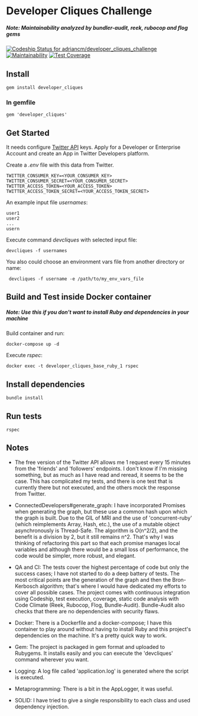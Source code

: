 # Developer Cliques Challenge
##### Note: Maintainability analyzed by bundler-audit, reek, rubocop and flog gems

[ ![Codeship Status for adriancm/developer_cliques_challenge](https://app.codeship.com/projects/b3bb64b0-aa0b-0136-3562-16991277c574/status?branch=master)](https://app.codeship.com/projects/308978)
[![Maintainability](https://api.codeclimate.com/v1/badges/efc311f644696a0c961b/maintainability)](https://codeclimate.com/github/adriancm/developer_cliques_challenge/maintainability)
[![Test Coverage](https://api.codeclimate.com/v1/badges/efc311f644696a0c961b/test_coverage)](https://codeclimate.com/github/adriancm/developer_cliques_challenge/test_coverage)

## Install

```gem install developer_cliques```

### In gemfile

``` gem 'developer_cliques' ```

## Get Started

It needs configure [Twitter API](https://developer.twitter.com/) keys. Apply for a Developer or Enterprise Account and create an App in Twitter Developers platform.

Create a *.env* file with this data from Twitter.

```
TWITTER_CONSUMER_KEY=<YOUR_CONSUMER_KEY>
TWITTER_CONSUMER_SECRET=<YOUR_CONSUMER_SECRET>
TWITTER_ACCESS_TOKEN=<YOUR_ACCESS_TOKEN>
TWITTER_ACCESS_TOKEN_SECRET=<YOUR_ACCESS_TOKEN_SECRET>
```

An example input file *usernames*:  

``` 
user1
user2
...
usern 
```

Execute command *devcliques* with selected input file:

``` devcliques -f usernames ```

You also could choose an environment vars file from another directory or name:

``` devcliques -f username -e /path/to/my_env_vars_file```

## Build and Test inside Docker container
##### Note: Use this if you don't want to install Ruby and dependencies in your machine

Build container and run:

```docker-compose up -d```

Execute *rspec*:

```docker exec -t developer_cliques_base_ruby_1 rspec```

## Install dependencies
```bundle install```

## Run tests
```rspec```

## Notes

- The free version of the Twitter API allows me 1 request every 15 minutes from the 'friends' and 'followers' endpoints. I don't know if I'm missing something, but as much as I have read and reread, it seems to be the case. This has complicated my tests, and there is one test that is currently there but not executed, and the others mock the response from Twitter.

- ConnectedDevelopers#generate_graph: I have incorporated Promises when generating the graph, but these use a common hash upon which the graph is built. Due to the GIL of MRI and the use of 'concurrent-ruby' (which reimplements Array, Hash, etc.), the use of a mutable object asynchronously is Thread-Safe. The algorithm is O(n^2/2), and the benefit is a division by 2, but it still remains n^2. That's why I was thinking of refactoring this part so that each promise manages local variables and although there would be a small loss of performance, the code would be simpler, more robust, and elegant. 

- QA and CI: The tests cover the highest percentage of code but only the success cases; I have not started to do a deep battery of tests. The most critical points are the generation of the graph and then the Bron-Kerbosch algorithm; that's where I would have dedicated my efforts to cover all possible cases. The project comes with continuous integration using Codeship, test execution, coverage, static code analysis with Code Climate (Reek, Rubocop, Flog, Bundle-Audit). Bundle-Audit also checks that there are no dependencies with security flaws.

- Docker: There is a Dockerfile and a docker-compose; I have this container to play around without having to install Ruby and this project's dependencies on the machine. It's a pretty quick way to work.

- Gem: The project is packaged in gem format and uploaded to Rubygems. It installs easily and you can execute the 'devcliques' command wherever you want.

- Logging: A log file called 'application.log' is generated where the script is executed.

- Metaprogramming: There is a bit in the AppLogger, it was useful.

- SOLID: I have tried to give a single responsibility to each class and used dependency injection.
